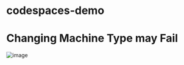 # codespaces-demo

# Changing Machine Type may Fail

![image](https://github.com/akbast/codespaces-demo/assets/8328404/905b95dd-89d8-4673-b970-c921697c9e8d)
